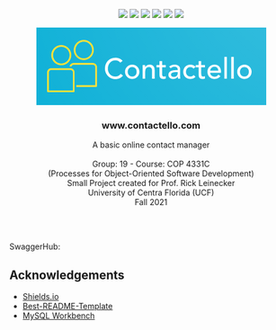 <!-- PROJECT SHIELDS -->
<p align="center">
  <a href="https://github.com/RacsonTech/Contactello/graphs/contributors" alt="Contributors">
      <img src="https://img.shields.io/github/contributors/RacsonTech/Contactello?style=flat" /></a>
  <a href="#null" alt="Languages">
      <img src="https://img.shields.io/github/languages/count/RacsonTech/Contactello?style=flat" /></a>
  <a href="#null" alt="top language">
      <img src="https://img.shields.io/github/languages/top/RacsonTech/Contactello?color=green&style=flat" /></a>
  <a href="#null" alt="lines of code">
      <img src="https://img.shields.io/tokei/lines/github/RacsonTech/Contactello?color=red&label=lines%20of%20code&style=flat" /></a>
  <a href="#null" alt="last commit">
      <img src="https://img.shields.io/github/last-commit/RacsonTech/Contactello?style=flat" /></a>
  <a href="#null" alt="code size">
      <img src="https://img.shields.io/github/languages/code-size/RacsonTech/Contactello?color=orange&style=flat" /></a>
</p>


<!-- PROJECT LOGO -->
<p align="center">
  <a href="https://github.com/github_username/repo_name">
    <img src="Logo/logo2_looka_com.PNG" alt="Logo" width="409" height="138">
  </a>
  <h3 align="center">www.contactello.com</h3>
  <p align="center">
    A basic online contact manager
    <br><br>
    Group: 19 - Course: COP 4331C <br>
    (Processes for Object-Oriented Software Development) <br>
    Small Project created for Prof. Rick Leinecker <br>
    University of Centra Florida (UCF) <br>
    Fall 2021 <br>
    <br/>
  </p>
</p>
<br>

SwaggerHub:
 <h3 https://app.swaggerhub.com/apis/COP-43313/contactAPI/1.0.0 </h3>

<!-- ACKNOWLEDGEMENTS -->
## Acknowledgements
* [Shields.io](https://shields.io)
* [Best-README-Template](https://github.com/othneildrew/Best-README-Template/blob/master/README.md)
* [MySQL Workbench](https://www.mysql.com/products/workbench/)
